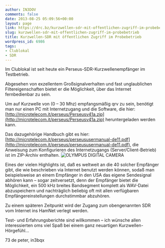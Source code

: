 ```yaml
---
author: IN3DOV
comments: false
date: 2013-08-25 05:09:56+00:00
layout: page
link: https://drc.bz/kurzwellen-sdr-mit-offentlichen-zugriff-im-probebetrieb/
slug: kurzwellen-sdr-mit-offentlichen-zugriff-im-probebetrieb
title: Kurzwellen-SDR mit öffentlichen Zugriff im Probebetrieb
wordpress_id: 6986
tags:
- Clublokal
- SDR
---
```


Im Clublokal ist seit heute ein Perseus-SDR-Kurzwellenempfänger im Testbetrieb. 




Abgesehen von exzellentem Großsignalverhalten und fast unglaublichen Filtereigenschaften bietet er die Möglichkeit, über das Internet fernbedienbar zu sein.




Um auf Kurzwelle von (0 – 30 Mhz) empfangsmäßig qrv zu sein, benötigt man nur einen PC mit Internetzugang und die Software, die hier: [http://microtelecom.it/perseus/Perseusv41a.zip](http://microtelecom.it/perseus/Perseusv41a.zip) heruntergeladen werden kann. 




Das dazugehörige Handbuch gibt es hier: [http://microtelecom.it/perseus/perseususermanual-de11.pdf](http://microtelecom.it/perseus/perseususermanual-de11.pdf), die Anweisung zum Konfigurieren des Internetzugangs (Server/Client-Betrieb) ist im ZIP-Archiv enthalten. ![OLYMPUS DIGITAL CAMERA](https://drc.bz/wp-content/uploads/2013/08/perseus.jpg)




Eines der vielen Highlights ist, daß es weltweit an die 40 solcher Empfänger gibt, die wie beschrieben via Internet benutzt werden können, sodaß man beispielsweise an einem Empfänger in den USA das eigene Sendesignal abhören kann – sogar zeitversetzt, denn der Empfänger bietet die Möglichkeit, ein 500 kHz breites Bandsegment komplett als WAV-Datei abzuspeichern und nachträglich beliebig oft mit allen verfügbaren Empfängereinstellungen durchstimmbar abzuhören.




Zu einem späteren Zeitpunkt wird der Zugang zum obengenannten SDR vom Internet ins HamNet verlegt werden.




Test- und Erfahrungsberichte sind willkommen – ich wünsche allen interessierten oms viel Spaß bei einem ganz neuartigen Kurzwellen-Hörgefühl...




73 de peter, in3bqx
